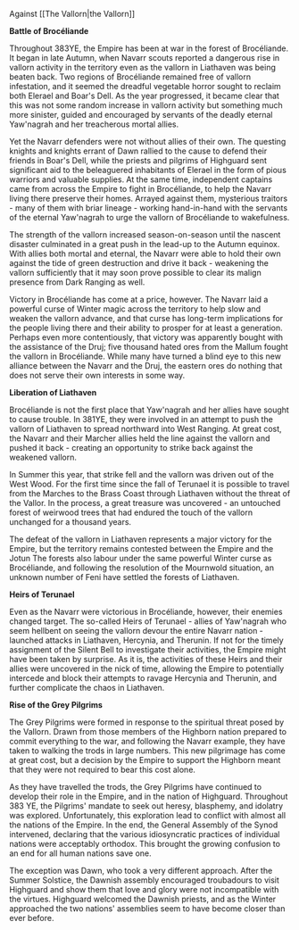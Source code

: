 Against [[The Vallorn|the Vallorn]]

**Battle of Brocéliande**

Throughout 383YE, the Empire has been at war in the forest of Brocéliande. It began in late Autumn, when Navarr scouts reported a dangerous rise in vallorn activity in the territory even as the vallorn in Liathaven was being beaten back. Two regions of Brocéliande remained free of vallorn infestation, and it seemed the dreadful vegetable horror sought to reclaim both Elerael and Boar's Dell. As the year progressed, it became clear that this was not some random increase in vallorn activity but something much more sinister, guided and encouraged by servants of the deadly eternal Yaw'nagrah and her treacherous mortal allies.

Yet the Navarr defenders were not without allies of their own. The questing knights and knights errant of Dawn rallied to the cause to defend their friends in Boar's Dell, while the priests and pilgrims of Highguard sent significant aid to the beleaguered inhabitants of Elerael in the form of pious warriors and valuable supplies. At the same time, independent captains came from across the Empire to fight in Brocéliande, to help the Navarr living there preserve their homes. Arrayed against them, mysterious traitors - many of them with briar lineage - working hand-in-hand with the servants of the eternal Yaw'nagrah to urge the vallorn of Brocéliande to wakefulness.

The strength of the vallorn increased season-on-season until the nascent disaster culminated in a great push in the lead-up to the Autumn equinox. With allies both mortal and eternal, the Navarr were able to hold their own against the tide of green destruction and drive it back - weakening the vallorn sufficiently that it may soon prove possible to clear its malign presence from Dark Ranging as well.

Victory in Brocéliande has come at a price, however. The Navarr laid a powerful curse of Winter magic across the territory to help slow and weaken the vallorn advance, and that curse has long-term implications for the people living there and their ability to prosper for at least a generation. Perhaps even more contentiously, that victory was apparently bought with the assistance of the Druj; five thousand hated ores from the Mallum fought the vallorn in Brocéliande. While many have turned a blind eye to this new alliance between the Navarr and the Druj, the eastern ores do nothing that does not serve their own interests in some way.

**Liberation of Liathaven**

Brocéliande is not the first place that Yaw'nagrah and her allies have sought to cause trouble. In 381YE, they were involved in an attempt to push the vallorn of Liathaven to spread northward into West Ranging. At great cost, the Navarr and their Marcher allies held the line against the vallorn and pushed it back - creating an opportunity to strike back against the weakened vallorn.

In Summer this year, that strike fell and the vallorn was driven out of the West Wood. For the first time since the fall of Terunael it is possible to travel from the Marches to the Brass Coast through Liathaven without the threat of the Vallor. In the process, a great treasure was uncovered - an untouched forest of weirwood trees that had endured the touch of the vallorn unchanged for a thousand years.

The defeat of the vallorn in Liathaven represents a major victory for the Empire, but the territory remains contested between the Empire and the Jotun The forests also labour under the same powerful Winter curse as Brocéliande, and following the resolution of the Mournwold situation, an unknown number of Feni have settled the forests of Liathaven.

**Heirs of Terunael**

Even as the Navarr were victorious in Brocéliande, however, their enemies changed target. The so-called Heirs of Terunael - allies of Yaw'nagrah who seem hellbent on seeing the vallorn devour the entire Navarr nation - launched attacks in Liathaven, Hercynia, and Therunin. If not for the timely assignment of the Silent Bell to investigate their activities, the Empire might have been taken by surprise. As it is, the activities of these Heirs and their allies were uncovered in the nick of time, allowing the Empire to potentially intercede and block their attempts to ravage Hercynia and Therunin, and further complicate the chaos in Liathaven.

**Rise of the Grey Pilgrims**

The Grey Pilgrims were formed in response to the spiritual threat posed by the Vallorn. Drawn from those members of the Highborn nation prepared to commit everything to the war, and following the Navarr example, they have taken to walking the trods in large numbers. This new pilgrimage has come at great cost, but a decision by the Empire to support the Highborn meant that they were not required to bear this cost alone.

As they have travelled the trods, the Grey Pilgrims have continued to develop their role in the Empire, and in the nation of Highguard. Throughout 383 YE, the Pilgrims' mandate to seek out heresy, blasphemy, and idolatry was explored. Unfortunately, this exploration lead to conflict with almost all the nations of the Empire. In the end, the General Assembly of the Synod intervened, declaring that the various idiosyncratic practices of individual nations were acceptably orthodox. This brought the growing confusion to an end for all human nations save one.

The exception was Dawn, who took a very different approach. After the Summer Solstice, the Dawnish assembly encouraged troubadours to visit Highguard and show them that love and glory were not incompatible with the virtues. Highguard welcomed the Dawnish priests, and as the Winter approached the two nations' assemblies seem to have become closer than ever before.